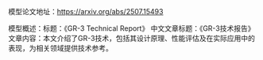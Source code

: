 模型论文地址：https://arxiv.org/abs/2507.15493

模型概述：标题：《GR-3 Technical Report》
中文文章标题：《GR-3技术报告》
文章内容：本文介绍了GR-3技术，包括其设计原理、性能评估及在实际应用中的表现，为相关领域提供技术参考。
